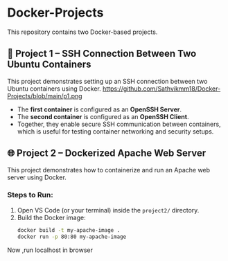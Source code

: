 # Docker-Projects

This repository contains two Docker-based projects.

## 🚀 Project 1 – SSH Connection Between Two Ubuntu Containers
This project demonstrates setting up an SSH connection between two Ubuntu containers using Docker.
https://github.com/Sathvikmm18/Docker-Projects/blob/main/p1.png

- The **first container** is configured as an **OpenSSH Server**.
- The **second container** is configured as an **OpenSSH Client**.
- Together, they enable secure SSH communication between containers, which is useful for testing container networking and security setups.
  

## 🌐 Project 2 – Dockerized Apache Web Server
This project demonstrates how to containerize and run an Apache web server using Docker.

### Steps to Run:
1. Open VS Code (or your terminal) inside the `project2/` directory.
2. Build the Docker image:
   ```bash
   docker build -t my-apache-image .
   docker run -p 80:80 my-apache-image
 Now ,run localhost in browser   

